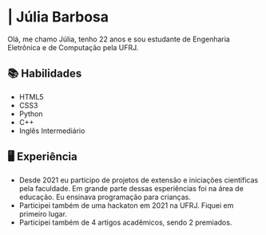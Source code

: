 # | Júlia Barbosa

Olá, me chamo Júlia, tenho 22 anos e sou estudante de Engenharia Eletrônica e de Computação pela UFRJ.

## 📚 Habilidades
- HTML5
- CSS3
- Python
- C++
- Inglês Intermediário


## 🖥️ Experiência

- Desde 2021 eu participo de projetos de extensão e iniciações cientificas pela faculdade. Em grande parte dessas esperiências foi na área de educação. Eu ensinava programação para crianças. 
- Participei também de uma hackaton em 2021 na UFRJ. Fiquei em primeiro lugar.
- Participei também de 4 artigos acadêmicos, sendo 2 premiados.
